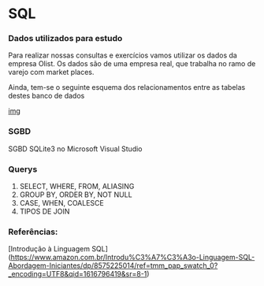 # SQL

### Dados utilizados para estudo
Para realizar nossas consultas e exercícios vamos utilizar os dados da empresa Olist. Os dados são de uma empresa real, que trabalha no ramo de varejo com market places. 

Ainda, tem-se o seguinte esquema dos relacionamentos entre as tabelas destes banco de dados

[img](https://camo.githubusercontent.com/332167428d526da1f16e354c07b7ff34ce3ed717f20812a6c37bac283fcbacba/68747470733a2f2f692e696d6775722e636f6d2f485268643259302e706e67)

### SGBD
SGBD SQLite3 no Microsoft Visual Studio

### Querys
1. SELECT, WHERE, FROM, ALIASING
2. GROUP BY, ORDER BY, NOT NULL
3. CASE, WHEN, COALESCE 
4. TIPOS DE JOIN


### Referências:
[Introdução à Linguagem SQL] (https://www.amazon.com.br/Introdu%C3%A7%C3%A3o-Linguagem-SQL-Abordagem-Iniciantes/dp/8575225014/ref=tmm_pap_swatch_0?_encoding=UTF8&qid=1616796419&sr=8-1)
